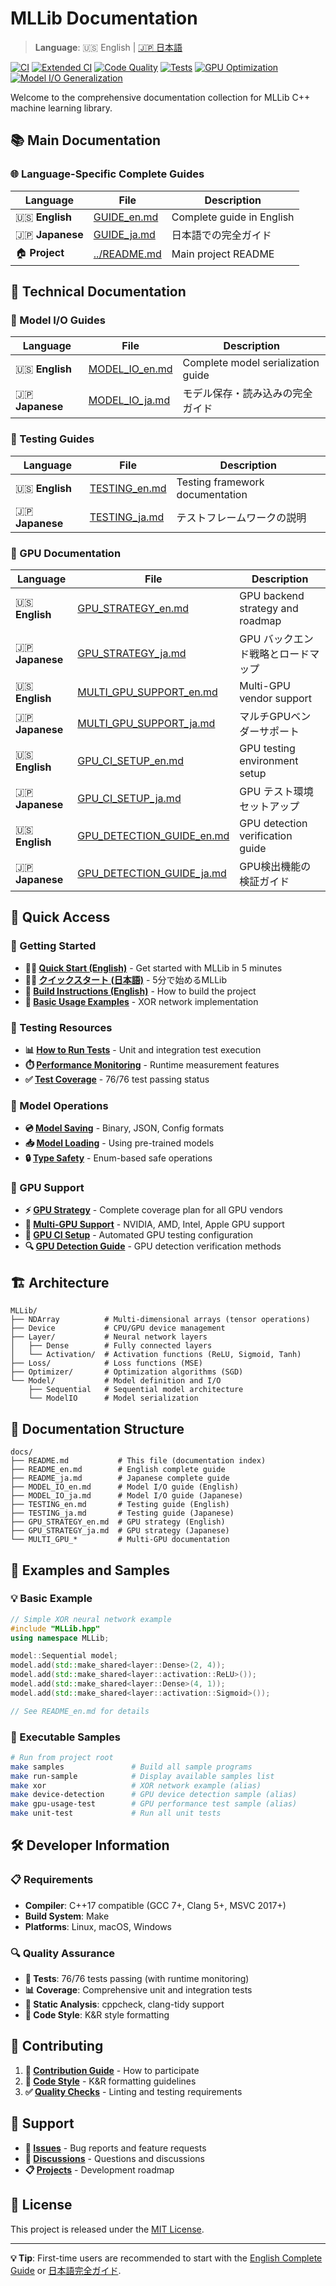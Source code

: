 # MLLib Documentation

> **Language**: 🇺🇸 English | [🇯🇵 日本語](README_ja.md)

[![CI](https://github.com/shadowlink0122/CppML/workflows/CI/badge.svg)](https://github.com/shadowlink0122/CppML/actions/workflows/ci.yml)
[![Extended CI](https://github.com/shadowlink0122/CppML/workflows/Extended%20CI/badge.svg)](https://github.com/shadowlink0122/CppML/actions/workflows/extended-ci.yml)
[![Code Quality](https://img.shields.io/badge/code%20style-K%26R-blue.svg)](https://en.wikipedia.org/wiki/Indentation_style#K&R_style)
[![Tests](https://img.shields.io/badge/tests-76%2F76_passing-brightgreen.svg)](#testing)
[![GPU Optimization](https://img.shields.io/badge/GPU_kernel_reduction-97%25-brightgreen.svg)](#gpu-strategy)
[![Model I/O Generalization](https://img.shields.io/badge/Model_I%2FO_generalization-92%25-green.svg)](#model-io-guides)

Welcome to the comprehensive documentation collection for MLLib C++ machine learning library.

## 📚 Main Documentation

### 🌐 Language-Specific Complete Guides

| Language | File | Description |
|----------|------|-------------|
| 🇺🇸 **English** | [GUIDE_en.md](GUIDE_en.md) | Complete guide in English |
| 🇯🇵 **Japanese** | [GUIDE_ja.md](GUIDE_ja.md) | 日本語での完全ガイド |
| 🏠 **Project** | [../README.md](../README.md) | Main project README |

## 🔧 Technical Documentation

### 💾 Model I/O Guides

| Language | File | Description |
|----------|------|-------------|
| 🇺🇸 **English** | [MODEL_IO_en.md](MODEL_IO_en.md) | Complete model serialization guide |
| 🇯🇵 **Japanese** | [MODEL_IO_ja.md](MODEL_IO_ja.md) | モデル保存・読み込みの完全ガイド |

### 🧪 Testing Guides

| Language | File | Description |
|----------|------|-------------|
| 🇺🇸 **English** | [TESTING_en.md](TESTING_en.md) | Testing framework documentation |
| 🇯🇵 **Japanese** | [TESTING_ja.md](TESTING_ja.md) | テストフレームワークの説明 |

### 🚀 GPU Documentation

| Language | File | Description |
|----------|------|-------------|
| 🇺🇸 **English** | [GPU_STRATEGY_en.md](GPU_STRATEGY_en.md) | GPU backend strategy and roadmap |
| 🇯🇵 **Japanese** | [GPU_STRATEGY_ja.md](GPU_STRATEGY_ja.md) | GPU バックエンド戦略とロードマップ |
| 🇺🇸 **English** | [MULTI_GPU_SUPPORT_en.md](MULTI_GPU_SUPPORT_en.md) | Multi-GPU vendor support |
| 🇯🇵 **Japanese** | [MULTI_GPU_SUPPORT_ja.md](MULTI_GPU_SUPPORT_ja.md) | マルチGPUベンダーサポート |
| 🇺🇸 **English** | [GPU_CI_SETUP_en.md](GPU_CI_SETUP_en.md) | GPU testing environment setup |
| 🇯🇵 **Japanese** | [GPU_CI_SETUP_ja.md](GPU_CI_SETUP_ja.md) | GPU テスト環境セットアップ |
| 🇺🇸 **English** | [GPU_DETECTION_GUIDE_en.md](GPU_DETECTION_GUIDE_en.md) | GPU detection verification guide |
| 🇯🇵 **Japanese** | [GPU_DETECTION_GUIDE_ja.md](GPU_DETECTION_GUIDE_ja.md) | GPU検出機能の検証ガイド |

## 🚀 Quick Access

### 📖 Getting Started

- **🏃‍♂️ [Quick Start (English)](GUIDE_en.md#-quick-start)** - Get started with MLLib in 5 minutes
- **🏃‍♀️ [クイックスタート (日本語)](GUIDE_ja.md#-クイックスタート)** - 5分で始めるMLLib
- **🔧 [Build Instructions (English)](GUIDE_en.md#build-and-test)** - How to build the project
- **🎯 [Basic Usage Examples](GUIDE_en.md#basic-usage)** - XOR network implementation

### 🧪 Testing Resources

- **📊 [How to Run Tests](TESTING_en.md)** - Unit and integration test execution
- **⏱️ [Performance Monitoring](TESTING_en.md#performance-monitoring)** - Runtime measurement features
- **✅ [Test Coverage](TESTING_en.md#test-coverage)** - 76/76 test passing status

### 💾 Model Operations

- **💿 [Model Saving](MODEL_IO_en.md#model-saving)** - Binary, JSON, Config formats
- **📥 [Model Loading](MODEL_IO_en.md#model-loading)** - Using pre-trained models
- **🔒 [Type Safety](MODEL_IO_en.md#type-safety)** - Enum-based safe operations

### 🚀 GPU Support

- **⚡ [GPU Strategy](GPU_STRATEGY_en.md)** - Complete coverage plan for all GPU vendors
- **🔧 [Multi-GPU Support](MULTI_GPU_SUPPORT_en.md)** - NVIDIA, AMD, Intel, Apple GPU support
- **🧪 [GPU CI Setup](GPU_CI_SETUP_en.md)** - Automated GPU testing configuration
- **🔍 [GPU Detection Guide](GPU_DETECTION_GUIDE_en.md)** - GPU detection verification methods

## 🏗️ Architecture

```
MLLib/
├── NDArray          # Multi-dimensional arrays (tensor operations)
├── Device           # CPU/GPU device management
├── Layer/           # Neural network layers
│   ├── Dense        # Fully connected layers
│   └── Activation/  # Activation functions (ReLU, Sigmoid, Tanh)
├── Loss/            # Loss functions (MSE)
├── Optimizer/       # Optimization algorithms (SGD)
└── Model/           # Model definition and I/O
    ├── Sequential   # Sequential model architecture
    └── ModelIO      # Model serialization
```

## 📁 Documentation Structure

```
docs/
├── README.md           # This file (documentation index)
├── README_en.md        # English complete guide
├── README_ja.md        # Japanese complete guide
├── MODEL_IO_en.md      # Model I/O guide (English)
├── MODEL_IO_ja.md      # Model I/O guide (Japanese)
├── TESTING_en.md       # Testing guide (English)
├── TESTING_ja.md       # Testing guide (Japanese)
├── GPU_STRATEGY_en.md  # GPU strategy (English)
├── GPU_STRATEGY_ja.md  # GPU strategy (Japanese)
└── MULTI_GPU_*         # Multi-GPU documentation
```

## 🎯 Examples and Samples

### 💡 Basic Example

```cpp
// Simple XOR neural network example
#include "MLLib.hpp"
using namespace MLLib;

model::Sequential model;
model.add(std::make_shared<layer::Dense>(2, 4));
model.add(std::make_shared<layer::activation::ReLU>());
model.add(std::make_shared<layer::Dense>(4, 1));
model.add(std::make_shared<layer::activation::Sigmoid>());

// See README_en.md for details
```

### 🔧 Executable Samples

```bash
# Run from project root
make samples               # Build all sample programs
make run-sample            # Display available samples list
make xor                   # XOR network example (alias)
make device-detection      # GPU device detection sample (alias)
make gpu-usage-test        # GPU performance test sample (alias)
make unit-test             # Run all unit tests
```

## 🛠️ Developer Information

### 📋 Requirements

- **Compiler**: C++17 compatible (GCC 7+, Clang 5+, MSVC 2017+)
- **Build System**: Make
- **Platforms**: Linux, macOS, Windows

### 🔍 Quality Assurance

- **🧪 Tests**: 76/76 tests passing (with runtime monitoring)
- **📊 Coverage**: Comprehensive unit and integration tests
- **🔧 Static Analysis**: cppcheck, clang-tidy support
- **📝 Code Style**: K&R style formatting

## 🤝 Contributing

1. **📖 [Contribution Guide](README_en.md#-contributing)** - How to participate
2. **🎨 [Code Style](README_en.md#code-style)** - K&R formatting guidelines
3. **✅ [Quality Checks](README_en.md#code-quality)** - Linting and testing requirements

## 📧 Support

- **🐛 [Issues](https://github.com/shadowlink0122/CppML/issues)** - Bug reports and feature requests
- **💬 [Discussions](https://github.com/shadowlink0122/CppML/discussions)** - Questions and discussions
- **📋 [Projects](https://github.com/shadowlink0122/CppML/projects)** - Development roadmap

## 📄 License

This project is released under the [MIT License](../LICENSE).

---

**💡 Tip**: First-time users are recommended to start with the [English Complete Guide](GUIDE_en.md) or [日本語完全ガイド](GUIDE_ja.md).
